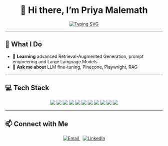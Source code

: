 <h1 align="center">
  👋 Hi there, I’m Priya Malemath
</h1>

<p align="center">
  <a href="https://github.com/priya-malemath">
    <img src="https://readme-typing-svg.herokuapp.com?font=Fira+Code&pause=1000&color=00FFDD&width=600&lines=Computer+Science+Engineer;AI%2FML+Enthusiast;Building+Healthcare+AI+Pipelines" alt="Typing SVG" />
  </a>
</p>
</p>

---

## 🚀 What I Do
- 🌱 **Learning** advanced Retrieval-Augmented Generation, prompt engineering and Large Language Models
- 💬 **Ask me about** LLM fine-tuning, Pinecone, Playwright, RAG  

---

## 💻 Tech Stack

<p align="center">
  <!-- Languages -->
  <img src="https://img.shields.io/badge/Python-3776AB?style=for-the-badge&logo=python&logoColor=white" />
  <img src="https://img.shields.io/badge/SQL-4479A1?style=for-the-badge&logo=mysql&logoColor=white" />
  <img src="https://img.shields.io/badge/C++-00599C?style=for-the-badge&logo=c%2B%2B&logoColor=white" />

  <!-- AI/ML -->
  <img src="https://img.shields.io/badge/OpenAI-F43278?style=for-the-badge&logo=openai&logoColor=white" />
  <img src="https://img.shields.io/badge/TensorFlow-FF6F00?style=for-the-badge&logo=tensorflow&logoColor=white" />
  <img src="https://img.shields.io/badge/PyTorch-EE4C2C?style=for-the-badge&logo=pytorch&logoColor=white" />
  <img src="https://img.shields.io/badge/Hugging%20Face-FFA8E0?style=for-the-badge&logo=huggingface&logoColor=white" />

  <!-- Data & DevOps -->
  <img src="https://img.shields.io/badge/PostgreSQL-316192?style=for-the-badge&logo=postgresql&logoColor=white" />
  <img src="https://img.shields.io/badge/Pinecone-6D52FF?style=for-the-badge&logo=pinecone&logoColor=white" />
  <img src="https://img.shields.io/badge/Playwright-694ED6?style=for-the-badge&logo=playwright&logoColor=white" />
  <img src="https://img.shields.io/badge/GitHub-D51F2D?style=for-the-badge&logo=github&logoColor=white" />
</p>


---

## 📫 Connect with Me

<p align="center">
  <a href="mailto:mpriya1043@gmail.com">
    <img src="https://img.shields.io/badge/Email-D14836?style=for-the-badge&logo=gmail&logoColor=white" alt="Email" />
  </a>
  &nbsp;
  <a href="https://www.linkedin.com/in/priya-m-918a27248/">
    <img src="https://img.shields.io/badge/LinkedIn-0077B5?style=for-the-badge&logo=linkedin&logoColor=white" alt="LinkedIn" />
  </a>
</p>
